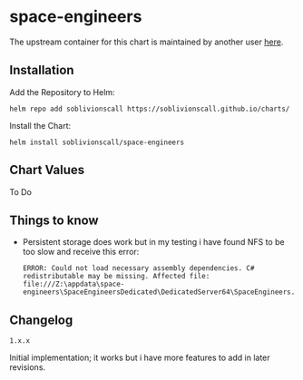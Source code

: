 # space-engineers

The upstream container for this chart is maintained by another user [here](https://github.com/mmmaxwwwell/space-engineers-dedicated-docker-linux).

## Installation

Add the Repository to Helm:

    helm repo add soblivionscall https://soblivionscall.github.io/charts/

Install the Chart:

    helm install soblivionscall/space-engineers

## Chart Values

To Do

## Things to know

- Persistent storage does work but in my testing i have found NFS to be too slow and receive this error:
    ```
    ERROR: Could not load necessary assembly dependencies. C# redistributable may be missing. Affected file: file:///Z:\appdata\space-engineers\SpaceEngineersDedicated\DedicatedServer64\SpaceEngineers.ObjectBuilders.dll
    ```

## Changelog

`1.x.x`

Initial implementation; it works but i have more features to add in later revisions.